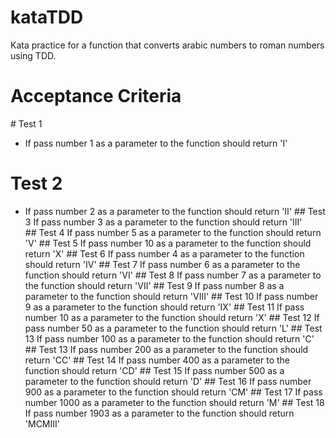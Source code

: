 # kataTDD
Kata practice for a function that converts arabic numbers to roman numbers using TDD.

# Acceptance Criteria

# Test 1
- If pass number 1 as a parameter to the function should return 'I'
# Test 2
- If pass number 2 as a parameter to the function should return 'II'
## Test 3
If pass number 3 as a parameter to the function should return 'III'
## Test 4
If pass number 5 as a parameter to the function should return 'V'
## Test 5
If pass number 10 as a parameter to the function should return 'X'
## Test 6
If pass number 4 as a parameter to the function should return 'IV'
## Test 7
If pass number 6 as a parameter to the function should return 'VI'
## Test 8
If pass number 7 as a parameter to the function should return 'VII'
## Test 9
If pass number 8 as a parameter to the function should return 'VIII'
## Test 10
If pass number 9 as a parameter to the function should return 'IX'
## Test 11
If pass number 10 as a parameter to the function should return 'X'
## Test 12
If pass number 50 as a parameter to the function should return 'L'
## Test 13
If pass number 100 as a parameter to the function should return 'C'
## Test 13
If pass number 200 as a parameter to the function should return 'CC'
## Test 14
If pass number 400 as a parameter to the function should return 'CD'
## Test 15
If pass number 500 as a parameter to the function should return 'D'
## Test 16
If pass number 900 as a parameter to the function should return 'CM'
## Test 17
If pass number 1000 as a parameter to the function should return 'M'
## Test 18
If pass number 1903 as a parameter to the function should return 'MCMIII'